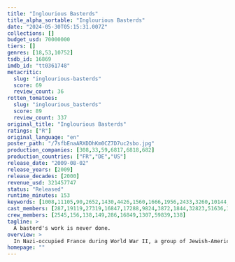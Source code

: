 ```yaml
---
title: "Inglourious Basterds"
title_alpha_sortable: "Inglourious Basterds"
date: "2024-05-30T05:15:31.007Z"
collections: []
budget_usd: 70000000
tiers: []
genres: [18,53,10752]
tsdb_id: 16869
imdb_id: "tt0361748"
metacritic:
  slug: "inglourious-basterds"
  score: 69
  review_count: 36
rotten_tomatoes:
  slug: "inglourious_basterds"
  score: 89
  review_count: 337
original_title: "Inglourious Basterds"
ratings: ["R"]
original_language: "en"
poster_path: "/7sfbEnaARXDDhKm0CZ7D7uc2sbo.jpg"
production_companies: [308,33,59,6817,6818,682]
production_countries: ["FR","DE","US"]
release_date: "2009-08-02"
release_years: [2009]
release_decades: [2000]
revenue_usd: 321457747
status: "Released"
runtime_minutes: 153
keywords: [1008,11105,90,2652,1430,4426,1560,1666,1956,2433,3260,10144,13519,33847,163079,241930,325762]
cast_members: [287,19119,27319,16847,17288,9824,3872,1844,32823,51636,107770,6091,81125,41965,49056,12073,2539,49487,31663,8229,85236,58744,36463,24061,44651,7803,121529,1088,20259,65054,35085,550554,8432,7161,30044,50739,2231,1037,59287,138]
crew_members: [2545,156,138,149,286,16849,1307,59839,138]
tagline: >
  A basterd's work is never done.
overview: >
  In Nazi-occupied France during World War II, a group of Jewish-American soldiers known as "The Basterds" are chosen specifically to spread fear throughout the Third Reich by scalping and brutally killing Nazis. The Basterds, lead by Lt. Aldo Raine soon cross paths with a French-Jewish teenage girl who runs a movie theater in Paris which is targeted by the soldiers.
homepage: ""
---
```


